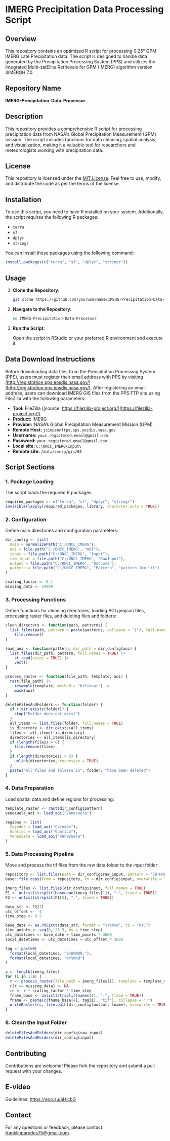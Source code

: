 # IMERG Precipitation Data Processing Script

## Overview

This repository contains an optimized R script for processing 0.25° GPM IMERG Late Precipitation data. The script is designed to handle data generated by the Precipitation Processing System (PPS) and utilizes the Integrated Multi-satEllite Retrievals for GPM (IMERG) algorithm version 3IMERGH 7.0.

## Repository Name

**IMERG-Precipitation-Data-Processor**

## Description

This repository provides a comprehensive R script for processing precipitation data from NASA's Global Precipitation Measurement (GPM) mission. The script includes functions for data cleaning, spatial analysis, and visualization, making it a valuable tool for researchers and meteorologists working with precipitation data.

## License

This repository is licensed under the [MIT License](LICENSE). Feel free to use, modify, and distribute the code as per the terms of the license.

## Installation

To use this script, you need to have R installed on your system. Additionally, the script requires the following R packages:

- `terra`
- `sf`
- `dplyr`
- `stringr`

You can install these packages using the following command:

```R
install.packages(c("terra", "sf", "dplyr", "stringr"))
```

## Usage

1. **Clone the Repository:**

   ```bash
   git clone https://github.com/yourusername/IMERG-Precipitation-Data-Processor.git
   ```

2. **Navigate to the Repository:**

   ```bash
   cd IMERG-Precipitation-Data-Processor
   ```

3. **Run the Script:**

   Open the script in RStudio or your preferred R environment and execute it.

## Data Download Instructions

Before downloading data files from the Precipitation Processing System (PPS), users must register their email address with PPS by visiting [http://registration.pps.eosdis.nasa.gov/](http://registration.pps.eosdis.nasa.gov/). After registering an email address, users can download IMERG GIS files from the PPS FTP site using FileZilla with the following parameters:

- **Tool:** FileZilla ([source: https://filezilla-project.org/](https://filezilla-project.org/))
- **Product:** IMERG
- **Provider:** NASA’s Global Precipitation Measurement Mission (GPM)
- **Remote Host:** `jsimpsonftps.pps.eosdis.nasa.gov`
- **Username:** `your.registered.email@gmail.com`
- **Password:** `your.registered.email@gmail.com`
- **Local site:** `C:\ONCC_IMERG\Input\`
- **Remote site:** `/data/imerg/gis/05`

## Script Sections

### 1. Package Loading

The script loads the required R packages:

```R
required_packages <- c("terra", "sf", "dplyr", "stringr")
invisible(lapply(required_packages, library, character.only = TRUE))
```

### 2. Configuration

Define main directories and configuration parameters:

```R
dir_config <- list(
  main = normalizePath("C:/ONCC_IMERG"),
  aoi = file.path("C:/ONCC_IMERG", "AOI"),
  input = file.path("C:/ONCC_IMERG", "Input"),
  raw_input = file.path("C:/ONCC_IMERG", "RawInput"),
  output = file.path("C:/ONCC_IMERG", "Outcome"),
  pattern = file.path("C:/ONCC_IMERG", "Pattern", "pattern_1km.tif")
)

scaling_factor <- 0.1
missing_data <- 29999
```

### 3. Processing Functions

Define functions for cleaning directories, loading AOI geojson files, processing raster files, and deleting files and folders:

```R
clean_directory <- function(path, patterns) {
  list.files(path, pattern = paste(patterns, collapse = "|"), full.names = TRUE) |>
    file.remove()
}

load_aoi <- function(pattern, dir_path = dir_config$aoi) {
  list.files(dir_path, pattern, full.names = TRUE) |>
    st_read(quiet = TRUE) |>
    vect()
}

process_raster <- function(file_path, template, aoi) {
  rast(file_path) |>
    resample(template, method = "bilinear") |>
    mask(aoi)
}

deleteFilesAndFolders <- function(folder) {
  if (!dir.exists(folder)) {
    stop("Folder does not exist")
  }
  all_items <- list.files(folder, full.names = TRUE)
  is_directory <- dir.exists(all_items)
  files <- all_items[!is_directory]
  directories <- all_items[is_directory]
  if (length(files) > 0) {
    file.remove(files)
  }
  if (length(directories) > 0) {
    unlink(directories, recursive = TRUE)
  }
  paste("All files and folders in", folder, "have been deleted")
}
```

### 4. Data Preparation

Load spatial data and define regions for processing:

```R
template_raster <- rast(dir_config$pattern)
venezuela_aoi <- load_aoi("Venezuela")

regions <- list(
  Cojedes = load_aoi("Cojedes"),
  Guarico = load_aoi("Guarico"),
  Venezuela = load_aoi("Venezuela")
)
```

### 5. Data Processing Pipeline

Move and process the tif files from the raw data folder to the input folder:

```R
repository <- list.files(path = dir_config$raw_input, pattern = "3B-HHR.*\\.30min.tif$", full.names = TRUE)
base::file.copy(from = repository, to = dir_config$input, overwrite = TRUE, copy.mode = TRUE, copy.date = FALSE)

imerg_files <- list.files(dir_config$input, full.names = TRUE)
F1 <- unlist(strsplit(basename(imerg_files[1]), ".", fixed = TRUE))
F2 <- unlist(strsplit(F1[5], "-", fixed = TRUE))

date_str <- F2[1]
utc_offset <- -4
time_step <- 0.5

base_date <- as.POSIXct(date_str, format = "%Y%m%d", tz = "UTC")
time_points <- seq(0, 23.5, by = time_step)
utc_datetimes <- base_date + time_points * 3600
local_datetimes <- utc_datetimes + utc_offset * 3600

tag <- paste0(
  format(local_datetimes, "S%H%M00."),
  format(local_datetimes, "%Y%m%d")
)

a <- length(imerg_files)
for (i in 1:a) {
  r <- process_raster(file_path = imerg_files[i], template = template_raster, aoi = regions$Venezuela)
  r[r == missing_data] <- NA
  rc <- r * scaling_factor * time_step
  fname_base <- unlist(strsplit(names(r), ".", fixed = TRUE))
  fname <- paste(c(fname_base[4], tag[i], "tif"), collapse = ".")
  writeRaster(rc, file.path(dir_config$output, fname), overwrite = TRUE)
}
```

### 6. Clean the Input Folder

```R
deleteFilesAndFolders(dir_config$raw_input)
deleteFilesAndFolders(dir_config$input)
```

## Contributing

Contributions are welcome! Please fork the repository and submit a pull request with your changes.


## E-video 
Guidelines: https://goo.su/aHicbG

## Contact

For any questions or feedback, please contact [franklinparedes75@gmail.com](franklinparedes75@gmail.com).

